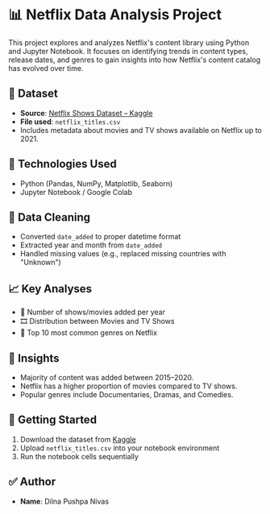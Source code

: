 # 📊 Netflix Data Analysis Project

This project explores and analyzes Netflix's content library using Python and Jupyter Notebook. It focuses on identifying trends in content types, release dates, and genres to gain insights into how Netflix's content catalog has evolved over time.

## 📁 Dataset
- **Source**: [Netflix Shows Dataset – Kaggle](https://www.kaggle.com/datasets/shivamb/netflix-shows)
- **File used**: `netflix_titles.csv`
- Includes metadata about movies and TV shows available on Netflix up to 2021.

## 🔧 Technologies Used
- Python (Pandas, NumPy, Matplotlib, Seaborn)
- Jupyter Notebook / Google Colab

## 🧹 Data Cleaning
- Converted `date_added` to proper datetime format
- Extracted year and month from `date_added`
- Handled missing values (e.g., replaced missing countries with "Unknown")

## 📈 Key Analyses
- 📆 Number of shows/movies added per year
- 🎞️ Distribution between Movies and TV Shows
- 🧾 Top 10 most common genres on Netflix

## 📌 Insights
- Majority of content was added between 2015–2020.
- Netflix has a higher proportion of movies compared to TV shows.
- Popular genres include Documentaries, Dramas, and Comedies.

## 🚀 Getting Started
1. Download the dataset from [Kaggle](https://www.kaggle.com/datasets/shivamb/netflix-shows)
2. Upload `netflix_titles.csv` into your notebook environment
3. Run the notebook cells sequentially

## ✅ Author
- **Name**: Dilna Pushpa Nivas
